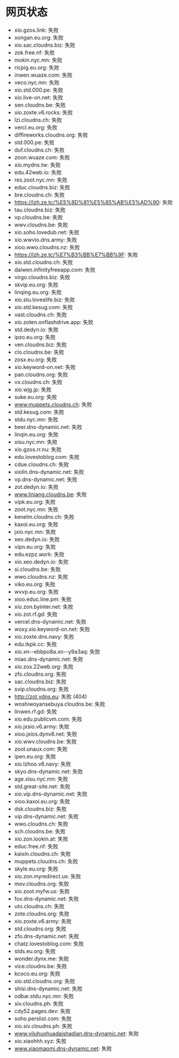# 网页状态
- xio.gzos.link: 失败
- xongan.eu.org: 失败
- xio.sac.cloudns.biz: 失败
- zok.free.nf: 失败
- mokin.nyc.mn: 失败
- ricpig.eu.org: 失败
- inwen.wuaze.com: 失败
- veco.nyc.mn: 失败
- xio.std.000.pe: 失败
- xio.live-on.net: 失败
- sen.cloudns.be: 失败
- xio.zoxte.v6.rocks: 失败
- lzi.cloudns.ch: 失败
- vercl.eu.org: 失败
- diffireworks.cloudns.org: 失败
- std.000.pe: 失败
- duf.cloudns.ch: 失败
- zoon.wuaze.com: 失败
- xio.mydns.tw: 失败
- edu.42web.io: 失败
- res.zoot.nyc.mn: 失败
- educ.cloudns.biz: 失败
- bre.cloudns.ch: 失败
- https://lzh.ze.tc/%E5%8D%81%E5%85%AB%E5%AD%90: 失败
- tau.cloudns.biz: 失败
- vp.cloudns.be: 失败
- wwv.cloudns.be: 失败
- xio.soho.lovedub.net: 失败
- xio.wwvio.dns.army: 失败
- xioo.wwo.cloudns.nz: 失败
- https://lzh.ze.tc/%E7%B3%BB%E7%BB%9F: 失败
- xio.std.cloudns.ch: 失败
- daiwen.infinityfreeapp.com: 失败
- virgo.cloudns.biz: 失败
- skvip.eu.org: 失败
- linqing.eu.org: 失败
- xio.stu.loveslife.biz: 失败
- xio.std.kesug.com: 失败
- vast.cloudns.ch: 失败
- xio.zoten.onflashdrive.app: 失败
- std.dedyn.io: 失败
- ipzo.eu.org: 失败
- ven.cloudns.biz: 失败
- clo.cloudns.be: 失败
- zosx.eu.org: 失败
- xio.keyword-on.net: 失败
- pan.cloudns.org: 失败
- vx.cloudns.ch: 失败
- xio.wjg.jp: 失败
- suke.eu.org: 失败
- www.muppets.cloudns.ch: 失败
- std.kesug.com: 失败
- stdu.nyc.mn: 失败
- beer.dns-dynamic.net: 失败
- linqin.eu.org: 失败
- xisu.nyc.mn: 失败
- xio.gzos.rr.nu: 失败
- edu.lovestoblog.com: 失败
- cdue.cloudns.ch: 失败
- xiolin.dns-dynamic.net: 失败
- vp.dns-dynamic.net: 失败
- zot.dedyn.io: 失败
- www.liniang.cloudns.be: 失败
- vipk.eu.org: 失败
- zoot.nyc.mn: 失败
- kenelm.cloudns.ch: 失败
- kaxoi.eu.org: 失败
- jxio.nyc.mn: 失败
- xeo.dedyn.io: 失败
- vipn.eu.org: 失败
- edu.ezpz.work: 失败
- xio.xeo.dedyn.io: 失败
- si.cloudns.be: 失败
- wwo.cloudns.nz: 失败
- viko.eu.org: 失败
- wvvp.eu.org: 失败
- xioo.educ.line.pm: 失败
- xio.zon.byinter.net: 失败
- xio.zot.rf.gd: 失败
- vercel.dns-dynamic.net: 失败
- woxy.xio.keyword-on.net: 失败
- xio.zoxte.dns.navy: 失败
- edu.tkpk.cc: 失败
- xio.xn--ebbpo8a.xn--y9a3aq: 失败
- miao.dns-dynamic.net: 失败
- xio.zos.22web.org: 失败
- zfo.cloudns.org: 失败
- sac.cloudns.biz: 失败
- svip.cloudns.org: 失败
- http://zot.ydns.eu: 失败 (404)
- woshiwoyansebuya.cloudns.be: 失败
- linwen.rf.gd: 失败
- xio.edu.publicvm.com: 失败
- xio.jxsio.v6.army: 失败
- xioo.jxios.dynv6.net: 失败
- xio.wwv.cloudns.be: 失败
- zoot.unaux.com: 失败
- ipen.eu.org: 失败
- xio.lzhoo.v6.navy: 失败
- skyo.dns-dynamic.net: 失败
- age.xisu.nyc.mn: 失败
- std.great-site.net: 失败
- xio.vip.dns-dynamic.net: 失败
- xioo.kaxoi.eu.org: 失败
- dsk.cloudns.biz: 失败
- vip.dns-dynamic.net: 失败
- wwo.cloudns.ch: 失败
- sch.cloudns.be: 失败
- xio.zon.lookin.at: 失败
- educ.free.nf: 失败
- kaixin.cloudns.ch: 失败
- muppets.cloudns.ch: 失败
- skyle.eu.org: 失败
- xio.zon.myredirect.us: 失败
- mov.cloudns.org: 失败
- xio.zoot.myfw.us: 失败
- fox.dns-dynamic.net: 失败
- uto.cloudns.ch: 失败
- zote.cloudns.org: 失败
- xio.zoxte.v6.army: 失败
- std.cloudns.org: 失败
- zfo.dns-dynamic.net: 失败
- chatz.lovestoblog.com: 失败
- stds.eu.org: 失败
- wonder.dynx.me: 失败
- vice.cloudns.be: 失败
- kcoco.eu.org: 失败
- xio.std.cloudns.org: 失败
- shisi.dns-dynamic.net: 失败
- odbar.stdu.nyc.mn: 失败
- siv.cloudns.ph: 失败
- cdy52.pages.dev: 失败
- soho.perslist.com: 失败
- xio.siv.cloudns.ph: 失败
- www.yiluhuohuadaishadian.dns-dynamic.net: 失败
- xio.xiaohhh.xyz: 失败
- www.xiaomaomi.dns-dynamic.net: 失败
